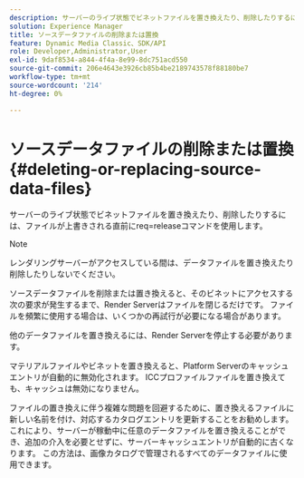 ```yaml
---
description: サーバーのライブ状態でビネットファイルを置き換えたり、削除したりするには、ファイルが上書きされる直前にreq=releaseコマンドを使用します。
solution: Experience Manager
title: ソースデータファイルの削除または置換
feature: Dynamic Media Classic、SDK/API
role: Developer,Administrator,User
exl-id: 9daf8534-a844-4f4a-8e99-8dc751acd550
source-git-commit: 206e4643e3926cb85b4be2189743578f88180be7
workflow-type: tm+mt
source-wordcount: '214'
ht-degree: 0%

---
```


# ソースデータファイルの削除または置換{#deleting-or-replacing-source-data-files}

サーバーのライブ状態でビネットファイルを置き換えたり、削除したりするには、ファイルが上書きされる直前にreq=releaseコマンドを使用します。

>[!NOTE]
>
>レンダリングサーバーがアクセスしている間は、データファイルを置き換えたり削除したりしないでください。

ソースデータファイルを削除または置き換えると、そのビネットにアクセスする次の要求が発生するまで、Render Serverはファイルを閉じるだけです。 ファイルを頻繁に使用する場合は、いくつかの再試行が必要になる場合があります。

他のデータファイルを置き換えるには、Render Serverを停止する必要があります。

マテリアルファイルやビネットを置き換えると、Platform Serverのキャッシュエントリが自動的に無効化されます。 ICCプロファイルファイルを置き換えても、キャッシュは無効になりません。

ファイルの置き換えに伴う複雑な問題を回避するために、置き換えるファイルに新しい名前を付け、対応するカタログエントリを更新することをお勧めします。 これにより、サーバーが稼動中に任意のデータファイルを置き換えることができ、追加の介入を必要とせずに、サーバーキャッシュエントリが自動的に古くなります。 この方法は、画像カタログで管理されるすべてのデータファイルに使用できます。
